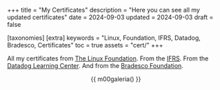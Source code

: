 +++
title = "My Certificates"
description = "Here you can see all my updated certificates"
date = 2024-09-03
updated = 2024-09-03
draft = false

[taxonomies]
[extra]
keywords = "Linux, Foundation, IFRS, Datadog, Bradesco, Certificates"
toc = true
assets = "cert/"
+++

All my certificates from [The Linux Foundation](https://trainingportal.linuxfoundation.org/).
From the [IFRS](https://ifrs.edu.br).
From the [Datadog Learning Center](https://learn.datadoghq.com/).
And from the [Bradesco Foundation](https://www.ev.org.br).

<div style="text-align: center;">

{{ m00galeria() }}

</div>
